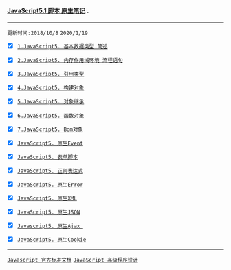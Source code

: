 #### [JavaScript5.1 脚本 原生笔记](https://developer.mozilla.org/en-US/docs/Web/JavaScript) . 

-----
`更新时间:2018/10/8` `2020/1/19`

* [x] [`1.JavaScript5. 基本数据类型 简述`](./JavaScriptDateType.md)

* [x] [`2.JavaScript5. 内存作用域环境 流程语句`](./JavaScriptVariable.md)

* [x] [`3.JavaScript5. 引用类型`](./JavaScriptObject.md)

* [x] [`4.JavaScript5. 构建对象`](./JavaScriptOO.md)

* [x] [`5.JavaScript5. 对象继承`](./JavaScriptOOExtend.md)
 
* [x] [`6.JavaScript5. 函数对象`](./JavaScriptFunction.md)

* [x] [`7.JavaScript5. Bom对象`](./JavaScriptBom.md)

* [x] [`JavaScript5. 原生Event`](./JavaScriptEvent.md)

* [x] [`JavaScript5. 表单脚本`](./JavaScriptForm.md)

* [x] [`JavaScript5. 正则表达式`](./JavascriptRegExp.md)

* [x] [`JavaScript5. 原生Error`](./ErrorHandling.md)

* [x] [`JavaScript5. 原生XML`](./JavaScriptXML.md)

* [x] [`JavaScript5. 原生JSON` ](./JavaScriptJson.md)

* [x] [`Javascript5. 原生Ajax `](./JavaScriptAjax.md)

* [x] [`JavaScript5. 原生Cookie`](./JavaScriptCookie.md)




------
[`Javascript 官方标准文档`](https://developer.mozilla.org/en-US/docs/Web/JavaScript)  [`JavaScript 高级程序设计`](https://www.baidu.com/s?ie=utf8&f=8&rsv_bp=1&tn=baidu&wd=JavaScript%20%E9%AB%98%E7%BA%A7%E7%A8%8B%E5%BA%8F%E8%AE%BE%E8%AE%A1%20PDF&oq=JavaScript%2520%25E9%25AB%2598%25E7%25BA%25A7%25E7%25A8%258B%25E5%25BA%258F%25E8%25AE%25BE%25E8%25AE%25A1&rsv_pq=dc0e49010000b180&rsv_t=2d7ejtSsBBG6FGnURtMwmZPnaQ4WrrJLvG0UOqoudhPmoHZg03gEjSJ%2FgFg&rqlang=cn&rsv_enter=1&rsv_sug3=5&rsv_sug1=1&rsv_sug7=000&rsv_sug2=0&inputT=1466&rsv_sug4=1633&rsv_sug=1)
